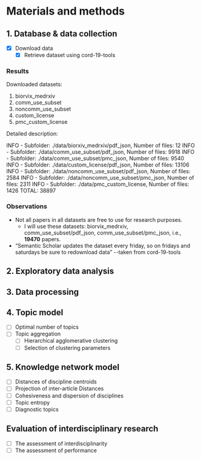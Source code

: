 # Materials and methods

## 1. Database & data collection

- [x] Download data
  - [x] Retrieve dataset using cord-19-tools

### Results

Downloaded datasets:

1. biorvix_medrxiv
2. comm_use_subset
3. noncomm_use_subset
4. custom_license
5. pmc_custom_license

Detailed description:

INFO - Subfolder: ./data/biorxiv_medrxiv/pdf_json, Number of files: 12
INFO - Subfolder: ./data/comm_use_subset/pdf_json, Number of files: 9918
INFO - Subfolder: ./data/comm_use_subset/pmc_json, Number of files: 9540
INFO - Subfolder: ./data/custom_license/pdf_json, Number of files: 13106
INFO - Subfolder: ./data/noncomm_use_subset/pdf_json, Number of files: 2584
INFO - Subfolder: ./data/noncomm_use_subset/pmc_json, Number of files: 2311
INFO - Subfolder: ./data/pmc_custom_license, Number of files: 1426
TOTAL: 38897

### Observations

- Not all papers in all datasets are free to use for research purposes.
  - I will use these datasets: biorvix_medrxiv, comm_use_subset/pdf_json, comm_use_subset/pmc_json, i.e., **19470** papers.
- “Semantic Scholar updates the dataset every friday, so on fridays and saturdays be sure to redownload data” --taken from cord-19-tools

## 2. Exploratory data analysis

## 3. Data processing

## 4. Topic model

- [ ] Optimal number of topics
- [ ] Topic aggregation
  - [ ] Hierarchical agglomerative clustering
  - [ ] Selection of clustering parameters

## 5. Knowledge network model

- [ ] Distances of discipline centroids
- [ ] Projection of inter-article Distances
- [ ] Cohesiveness and dispersion of disciplines
- [ ] Topic entropy
- [ ] Diagnostic topics

## Evaluation of interdisciplinary research

- [ ] The assessment of interdisciplinarity
- [ ] The assessment of performance